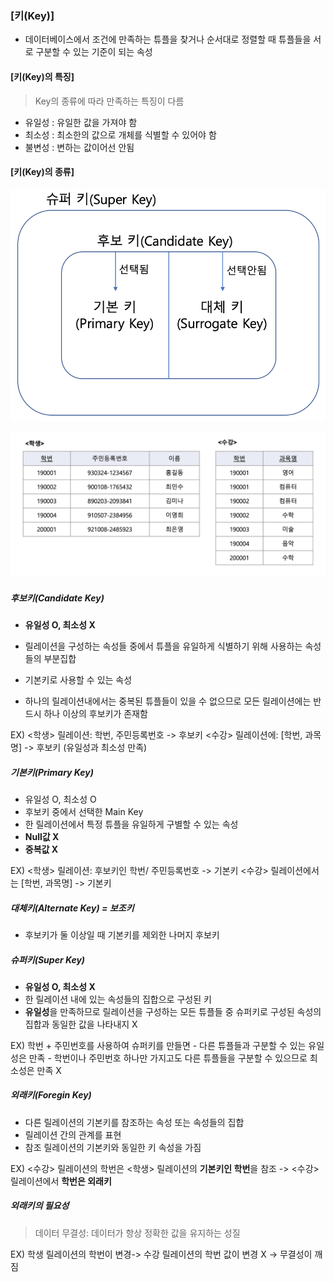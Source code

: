 ### [키(Key)]

- 데이터베이스에서 조건에 만족하는 튜플을 찾거나 순서대로 정렬할 때 튜플들을 서로 구분할 수 있는 기준이 되는 속성

#### [키(Key)의 특징]

> Key의 종류에 따라 만족하는 특징이 다름

- 유일성 : 유일한 값을 가져야 함
- 최소성 : 최소한의 값으로 개체를 식별할 수 있어야 함
- 불변성 : 변하는 값이어선 안됨

#### [키(Key)의 종류]

![Alt text](image-3.png)

![Alt text](image-2.png)

##### 후보키(Candidate Key)

- **유일성 O, 최소성 X**
- 릴레이션을 구성하는 속성들 중에서 튜플을 유일하게 식별하기 위해 사용하는 속성들의 부분집합
- 기본키로 사용할 수 있는 속성

- 하나의 릴레이션내에서는 중복된 튜플들이 있을 수 없으므로 모든 릴레이션에는 반드시 하나 이상의 후보키가 존재함

EX) <학생> 릴레이션: 학번, 주민등록번호 -> 후보키
<수강> 릴레이션에: [학번, 과목명] -> 후보키 (유일성과 최소성 만족)

##### 기본키(Primary Key)

- 유일성 O, 최소성 O
- 후보키 중에서 선택한 Main Key
- 한 릴레이션에서 특정 튜플을 유일하게 구별할 수 있는 속성
- **Null값 X**
- **중복값 X**

EX) <학생> 릴레이션: 후보키인 학번/ 주민등록번호 -> 기본키
<수강> 릴레이션에서는 [학번, 과목명] -> 기본키

##### 대체키(Alternate Key) = 보조키

- 후보키가 둘 이상일 때 기본키를 제외한 나머지 후보키

##### 슈퍼키(Super Key)

- **유일성 O, 최소성 X**
- 한 릴레이션 내에 있는 속성들의 집합으로 구성된 키
- **유일성**을 만족하므로 릴레이션을 구성하는 모든 튜플들 중 슈퍼키로 구성된 속성의 집합과 동일한 값을 나타내지 X

EX) 학번 + 주민번호를 사용하여 슈퍼키를 만들면 - 다른 튜플들과 구분할 수 있는 유일성은 만족 - 학번이나 주민번호 하나만 가지고도 다른 튜플들을 구분할 수 있으므로 최소성은 만족 X

##### 외래키(Foregin Key)

- 다른 릴레이션의 기본키를 참조하는 속성 또는 속성들의 집합
- 릴레이션 간의 관계를 표현
- 참조 릴레이션의 기본키와 동일한 키 속성을 가짐

EX) <수강> 릴레이션의 학번은 <학생> 릴레이션의 **기본키인 학번**을 참조 -> <수강> 릴레이션에서 **학번은 외래키**

##### 외래키의 필요성

> 데이터 무결성: 데이터가 항상 정확한 값을 유지하는 성질

EX) 학생 릴레이션의 학번이 변경-> 수강 릴레이션의 학번 값이 변경 X -> 무결성이 깨짐
